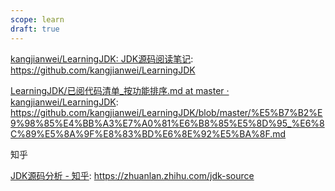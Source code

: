 ```yaml
---
scope: learn
draft: true
---
```



[kangjianwei/LearningJDK: JDK源码阅读笔记](https://github.com/kangjianwei/LearningJDK): https://github.com/kangjianwei/LearningJDK

[LearningJDK/已阅代码清单_按功能排序.md at master · kangjianwei/LearningJDK](https://github.com/kangjianwei/LearningJDK/blob/master/%E5%B7%B2%E9%98%85%E4%BB%A3%E7%A0%81%E6%B8%85%E5%8D%95_%E6%8C%89%E5%8A%9F%E8%83%BD%E6%8E%92%E5%BA%8F.md): https://github.com/kangjianwei/LearningJDK/blob/master/%E5%B7%B2%E9%98%85%E4%BB%A3%E7%A0%81%E6%B8%85%E5%8D%95_%E6%8C%89%E5%8A%9F%E8%83%BD%E6%8E%92%E5%BA%8F.md

知乎

[JDK源码分析 - 知乎](https://zhuanlan.zhihu.com/jdk-source): https://zhuanlan.zhihu.com/jdk-source


